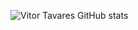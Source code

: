 ![Vitor Tavares GitHub stats](https://github-readme-stats.vercel.app/api?username=anuraghazra&show_icons=true&theme=radical)
